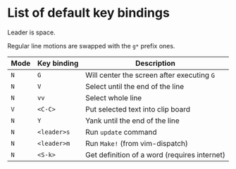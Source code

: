 # List of default key bindings

Leader is space.

Regular line motions are swapped with the `g*` prefix ones.


| Mode | Key binding | Description                                  |
| ---- | ----------- | -------------------------------------------- |
| `N`  | `G`         | Will center the screen after executing `G`   |
| `N`  | `V`         | Select until the end of the line             |
| `N`  | `vv`        | Select whole line                            |
| `V`  | `<C-C>`     | Put selected text into clip board            |
| `N`  | `Y`         | Yank until the end of the line               |
| `N`  | `<leader>s` | Run `update` command                         |
| `N`  | `<leader>m` | Run `Make!` (from vim-dispatch)              |
| `N`  | `<S-k>`     | Get definition of a word (requires internet) |
